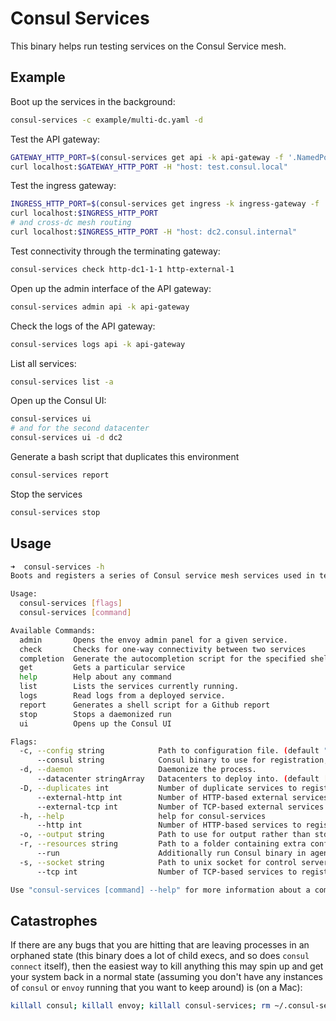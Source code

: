 # Consul Services

This binary helps run testing services on the Consul Service mesh.

## Example

Boot up the services in the background:

```bash
consul-services -c example/multi-dc.yaml -d
```

Test the API gateway:

```bash
GATEWAY_HTTP_PORT=$(consul-services get api -k api-gateway -f '.NamedPorts.one')
curl localhost:$GATEWAY_HTTP_PORT -H "host: test.consul.local"
```

Test the ingress gateway:

```bash
INGRESS_HTTP_PORT=$(consul-services get ingress -k ingress-gateway -f '.Ports[1]')
curl localhost:$INGRESS_HTTP_PORT
# and cross-dc mesh routing
curl localhost:$INGRESS_HTTP_PORT -H "host: dc2.consul.internal"
```

Test connectivity through the terminating gateway:

```bash
consul-services check http-dc1-1-1 http-external-1
```

Open up the admin interface of the API gateway:

```bash
consul-services admin api -k api-gateway
```

Check the logs of the API gateway:

```bash
consul-services logs api -k api-gateway
```

List all services:

```bash
consul-services list -a
```

Open up the Consul UI:

```bash
consul-services ui
# and for the second datacenter
consul-services ui -d dc2
```

Generate a bash script that duplicates this environment

```bash
consul-services report
```

Stop the services

```bash
consul-services stop
```

## Usage

```bash
➜  consul-services -h
Boots and registers a series of Consul service mesh services used in testing

Usage:
  consul-services [flags]
  consul-services [command]

Available Commands:
  admin       Opens the envoy admin panel for a given service.
  check       Checks for one-way connectivity between two services
  completion  Generate the autocompletion script for the specified shell
  get         Gets a particular service
  help        Help about any command
  list        Lists the services currently running.
  logs        Read logs from a deployed service.
  report      Generates a shell script for a Github report
  stop        Stops a daemonized run
  ui          Opens up the Consul UI

Flags:
  -c, --config string            Path to configuration file. (default ".consul-services.yaml")
      --consul string            Consul binary to use for registration, defaults to a binary found in the current folder and then the PATH.
  -d, --daemon                   Daemonize the process.
      --datacenter stringArray   Datacenters to deploy into. (default [dc1])
  -D, --duplicates int           Number of duplicate services to register on the mesh. (default 1)
      --external-http int        Number of HTTP-based external services to register on the mesh.
      --external-tcp int         Number of TCP-based external services to register on the mesh.
  -h, --help                     help for consul-services
      --http int                 Number of HTTP-based services to register on the mesh. (default 1)
  -o, --output string            Path to use for output rather than stdout.
  -r, --resources string         Path to a folder containing extra configuration entries to write.
      --run                      Additionally run Consul binary in agent mode.
  -s, --socket string            Path to unix socket for control server. (default "$HOME/.consul-services.sock")
      --tcp int                  Number of TCP-based services to register on the mesh.

Use "consul-services [command] --help" for more information about a command.
```

## Catastrophes

If there are any bugs that you are hitting that are leaving processes in an orphaned state (this binary does a lot of child execs, and so does `consul connect` itself), then the easiest way to kill anything this may spin up and get your system back in a normal state (assuming you don't have any instances of `consul` or `envoy` running that you want to keep around) is (on a Mac):

```bash
killall consul; killall envoy; killall consul-services; rm ~/.consul-services.sock
```